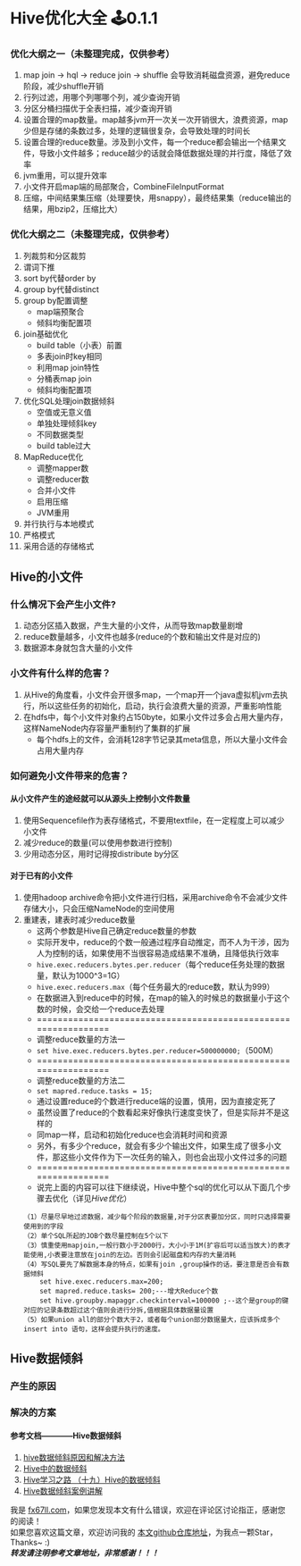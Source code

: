 # Hive优化大全 🕹️0.1.1

### 优化大纲之一（**未整理完成，仅供参考**）
1. map join -> hql -> reduce join -> shuffle 会导致消耗磁盘资源，避免reduce阶段，减少shuffle开销  
2. 行列过滤，用哪个列哪哪个列，减少查询开销  
3. 分区分桶扫描优于全表扫描，减少查询开销
4. 设置合理的map数量。map越多jvm开一次关一次开销很大，浪费资源，map少但是存储的条数过多，处理的逻辑很复杂，会导致处理的时间长  
5. 设置合理的reduce数量。涉及到小文件，每一个reduce都会输出一个结果文件，导致小文件越多；reduce越少的话就会降低数据处理的并行度，降低了效率  
6. jvm重用，可以提升效率  
7. 小文件开启map端的局部聚合，CombineFileInputFormat  
8. 压缩，中间结果集压缩（处理要快，用snappy），最终结果集（reduce输出的结果，用bzip2，压缩比大）  

### 优化大纲之二（**未整理完成，仅供参考**）
1. 列裁剪和分区裁剪
2. 谓词下推
3. sort by代替order by
4. group by代替distinct
5. group by配置调整
	+ map端预聚合
	+ 倾斜均衡配置项
6. join基础优化
	+ build table（小表）前置
	+ 多表join时key相同
	+ 利用map join特性
	+ 分桶表map join
	+ 倾斜均衡配置项
7. 优化SQL处理join数据倾斜
	+ 空值或无意义值
	+ 单独处理倾斜key
	+ 不同数据类型
	+ build table过大
8. MapReduce优化
	+ 调整mapper数
	+ 调整reducer数
	+ 合并小文件
	+ 启用压缩
	+ JVM重用
9. 并行执行与本地模式
10. 严格模式
11. 采用合适的存储格式


## Hive的小文件
### 什么情况下会产生小文件?
1. 动态分区插入数据，产生大量的小文件，从而导致map数量剧增  
2. reduce数量越多，小文件也越多(reduce的个数和输出文件是对应的)  
3. 数据源本身就包含大量的小文件  

### 小文件有什么样的危害？
1. 从Hive的角度看，小文件会开很多map，一个map开一个java虚拟机jvm去执行，所以这些任务的初始化，启动，执行会浪费大量的资源，严重影响性能  
2. 在hdfs中，每个小文件对象约占150byte，如果小文件过多会占用大量内存，这样NameNode内存容量严重制约了集群的扩展
	+ 每个hdfs上的文件，会消耗128字节记录其meta信息，所以大量小文件会占用大量内存  

### 如何避免小文件带来的危害？
#### 从小文件产生的途经就可以从源头上控制小文件数量
1. 使用Sequencefile作为表存储格式，不要用textfile，在一定程度上可以减少小文件  
2. 减少reduce的数量(可以使用参数进行控制)  
3. 少用动态分区，用时记得按distribute by分区  

#### 对于已有的小文件
1. 使用hadoop archive命令把小文件进行归档，采用archive命令不会减少文件存储大小，只会压缩NameNode的空间使用  
2. 重建表，建表时减少reduce数量  
	+ 这两个参数是Hive自己确定reduce数量的参数  
	+ 实际开发中，reduce的个数一般通过程序自动推定，而不人为干涉，因为人为控制的话，如果使用不当很容易造成结果不准确，且降低执行效率  
	+ `hive.exec.reducers.bytes.per.reducer`（每个reduce任务处理的数据量，默认为1000^3=1G） 
	+ `hive.exec.reducers.max`（每个任务最大的reduce数，默认为999）  
	+ 在数据进入到reduce中的时候，在map的输入的时候总的数据量小于这个数的时候，会交给一个reduce去处理  
	+ ===============================================================  
	+ 调整reduce数量的方法一
	+ `set hive.exec.reducers.bytes.per.reducer=500000000;`（500M）  
	+ ===============================================================  
	+ 调整reduce数量的方法二  
	+ `set mapred.reduce.tasks = 15;`  
	+ 通过设置reduce的个数进行reduce端的设置，慎用，因为直接定死了  
	+ 虽然设置了reduce的个数看起来好像执行速度变快了，但是实际并不是这样的  
	+ 同map一样，启动和初始化reduce也会消耗时间和资源  
	+ 另外，有多少个reduce，就会有多少个输出文件，如果生成了很多小文件，那这些小文件作为下一次任务的输入，则也会出现小文件过多的问题  
	+ ===============================================================  
	+ 说完上面的内容可以往下继续说，Hive中整个sql的优化可以从下面几个步骤去优化（详见*Hive优化*）
	```
	（1）尽量尽早地过滤数据，减少每个阶段的数据量,对于分区表要加分区，同时只选择需要使用到的字段
	（2）单个SQL所起的JOB个数尽量控制在5个以下
	（3）慎重使用mapjoin,一般行数小于2000行，大小小于1M(扩容后可以适当放大)的表才能使用,小表要注意放在join的左边。否则会引起磁盘和内存的大量消耗
	（4）写SQL要先了解数据本身的特点，如果有join ,group操作的话，要注意是否会有数据倾斜
		set hive.exec.reducers.max=200;
		set mapred.reduce.tasks= 200;---增大Reduce个数
		set hive.groupby.mapaggr.checkinterval=100000 ;--这个是group的键对应的记录条数超过这个值则会进行分拆,值根据具体数据量设置
	（5）如果union all的部分个数大于2，或者每个union部分数据量大，应该拆成多个insert into 语句，这样会提升执行的速度。
	```


## Hive数据倾斜
### 产生的原因
### 解决的方案

#### 参考文档————Hive数据倾斜
1. [hive数据倾斜原因和解决方法](https://blog.csdn.net/u010670689/article/details/42920917)  
2. [Hive中的数据倾斜](https://zhuanlan.zhihu.com/p/82616299)  
3. [Hive学习之路 （十九）Hive的数据倾斜 ](https://www.cnblogs.com/qingyunzong/p/8847597.html)  
4. [Hive数据倾斜案例讲解](http://www.techweb.com.cn/cloud/2020-11-03/2809569.shtml)  


我是 [fx67ll.com](https://fx67ll.com)，如果您发现本文有什么错误，欢迎在评论区讨论指正，感谢您的阅读！  
如果您喜欢这篇文章，欢迎访问我的 [本文github仓库地址](https://github.com/fx67ll/fx67llBigData/blob/main/interview/hive/hive-optimize.md)，为我点一颗Star，Thanks~ :)  
***转发请注明参考文章地址，非常感谢！！！***